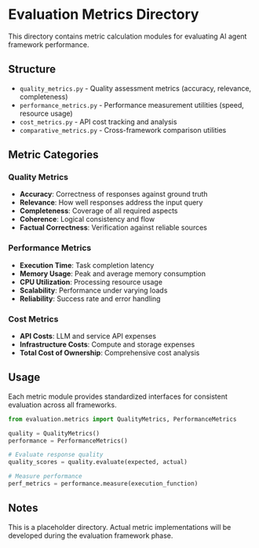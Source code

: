 # Evaluation Metrics Directory

This directory contains metric calculation modules for evaluating AI agent framework performance.

## Structure

- `quality_metrics.py` - Quality assessment metrics (accuracy, relevance, completeness)
- `performance_metrics.py` - Performance measurement utilities (speed, resource usage)
- `cost_metrics.py` - API cost tracking and analysis
- `comparative_metrics.py` - Cross-framework comparison utilities

## Metric Categories

### Quality Metrics
- **Accuracy**: Correctness of responses against ground truth
- **Relevance**: How well responses address the input query
- **Completeness**: Coverage of all required aspects
- **Coherence**: Logical consistency and flow
- **Factual Correctness**: Verification against reliable sources

### Performance Metrics
- **Execution Time**: Task completion latency
- **Memory Usage**: Peak and average memory consumption
- **CPU Utilization**: Processing resource usage
- **Scalability**: Performance under varying loads
- **Reliability**: Success rate and error handling

### Cost Metrics
- **API Costs**: LLM and service API expenses
- **Infrastructure Costs**: Compute and storage expenses
- **Total Cost of Ownership**: Comprehensive cost analysis

## Usage

Each metric module provides standardized interfaces for consistent evaluation across all frameworks.

```python
from evaluation.metrics import QualityMetrics, PerformanceMetrics

quality = QualityMetrics()
performance = PerformanceMetrics()

# Evaluate response quality
quality_scores = quality.evaluate(expected, actual)

# Measure performance
perf_metrics = performance.measure(execution_function)
```

## Notes

This is a placeholder directory. Actual metric implementations will be developed during the evaluation framework phase.
